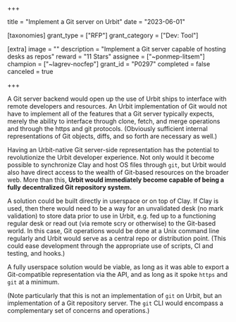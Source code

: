 +++

title = "Implement a Git server on Urbit"
date = "2023-06-01"

[taxonomies]
grant_type = ["RFP"]
grant_category = ["Dev: Tool"]

[extra]
image = ""
description = "Implement a Git server capable of hosting desks as repos"
reward = "11 Stars"
assignee = ["~ponmep-litsem"]
champion = ["~lagrev-nocfep"]
grant_id = "P0297"
completed = false
canceled = true

+++

A Git server backend would open up the use of Urbit ships to interface with remote developers and resources.
An Urbit implementation of Git would not have to implement all of the features that a Git server typically
expects, merely the ability to interface through clone, fetch, and merge operations and through the https and git
protocols.  (Obviously sufficient internal representations of Git objects, diffs, and so forth are necessary as well.)

Having an Urbit-native Git server-side representation has the potential to revolutionize the Urbit developer
experience.  Not only would it become possible to synchronize Clay and host OS files through `git`, but Urbit would
also have direct access to the wealth of Git-based resources on the broader web.  More than this, **Urbit would
immediately become capable of being a fully decentralized Git repository system.**

A solution could be built directly in userspace or on top of Clay.  If Clay is used, then there would need to be a
way for an unvalidated desk (no mark validation) to store data prior to use in Urbit, e.g. fed up to a functioning
regular desk or read out (via remote scry or otherwise) to the Git-based world. In this case, Git operations would
be done at a Unix command line regularly and Urbit would serve as a central repo or distribution point. (This could
ease development through the appropriate use of scripts, CI and testing, and hooks.)

A fully userspace solution would be viable, as long as it was able to export a Git-compatible representation via the
API, and as long as it spoke `https` and `git` at a minimum.

(Note particularly that this is not an implementation of `git` on Urbit, but an implementation of a Git repository
server.  The `git` CLI would encompass a complementary set of concerns and operations.)
